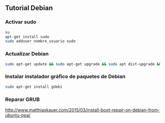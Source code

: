 ## Tutorial Debian

### Activar sudo

```sh
su
apt-get install sudo
sudo adduser nombre_usuario sudo
```

### Actualizar Debian

```sh
sudo apt-get update && sudo apt-get upgrade && sudo apt dist-upgrade && sudo apt-get autoremove
```

### Instalar instalador gráfico de paquetes de Debian

```sh
sudo apt-get install gdebi
```
### Reparar GRUB
http://www.matthiaskauer.com/2015/03/install-boot-repair-on-debian-from-ubuntu-ppa/
